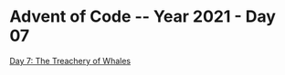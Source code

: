 # Advent of Code -- Year 2021 - Day 07

[Day 7: The Treachery of Whales](https://adventofcode.com/2021/day/7)
